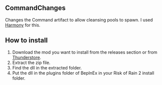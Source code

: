 ## CommandChanges
Changes the Command artifact to allow cleansing pools to spawn. I used [Harmony](https://github.com/BepInEx/HarmonyX/wiki) for this.

## How to install
1. Download the mod you want to install from the releases section or from [Thunderstore](https://thunderstore.io/).
2. Extract the zip file.
3. Find the dll in the extracted folder.
4. Put the dll in the plugins folder of BepInEx in your Risk of Rain 2 install folder.